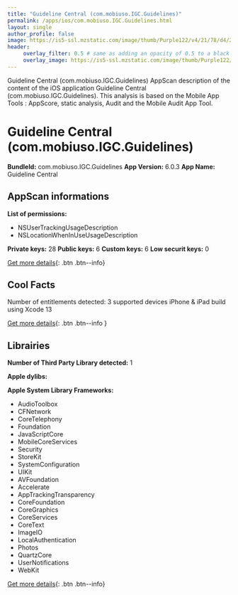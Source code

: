 ```yaml
---
title: "Guideline Central (com.mobiuso.IGC.Guidelines)"
permalink: /apps/ios/com.mobiuso.IGC.Guidelines.html
layout: single
author_profile: false
image: https://is5-ssl.mzstatic.com/image/thumb/Purple122/v4/21/78/d4/2178d474-d6e9-5e76-89eb-3b2c6703b89e/GCVersion6Set-1x_U007emarketing-0-10-0-85-220.png/512x512bb.jpg
header: 
     overlay_filter: 0.5 # same as adding an opacity of 0.5 to a black background
     overlay_image: https://is5-ssl.mzstatic.com/image/thumb/Purple122/v4/21/78/d4/2178d474-d6e9-5e76-89eb-3b2c6703b89e/GCVersion6Set-1x_U007emarketing-0-10-0-85-220.png/512x512bb.jpg
---
```

Guideline Central (com.mobiuso.IGC.Guidelines) AppScan description of the content of the iOS application Guideline Central (com.mobiuso.IGC.Guidelines). This analysis is based on the Mobile App Tools : AppScore, static analysis, Audit and the Mobile Audit App Tool.

# Guideline Central (com.mobiuso.IGC.Guidelines)

**BundleId:** com.mobiuso.IGC.Guidelines
**App Version:** 6.0.3
**App Name:** Guideline Central


## AppScan informations 

**List of permissions:** 
- NSUserTrackingUsageDescription
- NSLocationWhenInUseUsageDescription
  
  
**Private keys:** 28
**Public keys:** 6
**Custom keys:** 6
**Low securit keys:** 0
  
[Get more details](/pricing.html){: .btn .btn--info}

## Cool Facts

Number of entitlements detected: 3
supported devices iPhone & iPad
build using Xcode 13
  
[Get more details](/pricing.html){: .btn .btn--info }

## Librairies 
**Number of Third Party Library detected:** 1


**Apple dylibs:**


**Apple System Library Frameworks:**
- AudioToolbox
- CFNetwork
- CoreTelephony
- Foundation
- JavaScriptCore
- MobileCoreServices
- Security
- StoreKit
- SystemConfiguration
- UIKit
- AVFoundation
- Accelerate
- AppTrackingTransparency
- CoreFoundation
- CoreGraphics
- CoreServices
- CoreText
- ImageIO
- LocalAuthentication
- Photos
- QuartzCore
- UserNotifications
- WebKit


  
[Get more details](/pricing.html){: .btn .btn--info}

